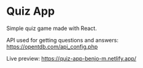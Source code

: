 # Quiz App

Simple quiz game made with React.

API used for getting questions and answers: https://opentdb.com/api_config.php

Live preview: https://quiz-app-benjo-m.netlify.app/
